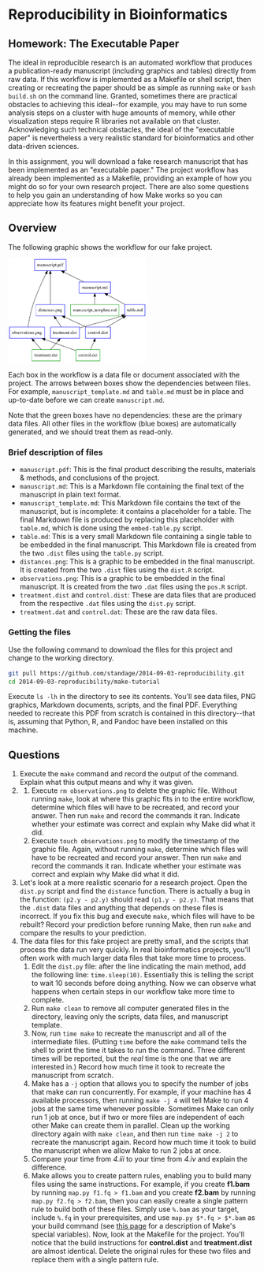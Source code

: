 # Reproducibility in Bioinformatics

## Homework: The Executable Paper

The ideal in reproducible research is an automated workflow that produces a publication-ready manuscript (including graphics and tables) directly from raw data.
If this workflow is implemented as a Makefile or shell script, then creating or recreating the paper should be as simple as running `make` or `bash build.sh` on the command line.
Granted, sometimes there are practical obstacles to achieving this ideal--for example, you may have to run some analysis steps on a cluster with huge amounts of memory, while other visualization steps require R libraries not available on that cluster.
Acknowledging such technical obstacles, the ideal of the "executable paper" is nevertheless a very realistic standard for bioinformatics and other data-driven sciences.

In this assignment, you will download a fake research manuscript that has been implemented as an "executable paper."
The project workflow has already been implemented as a Makefile, providing an example of how you might do so for your own research project.
There are also some questions to help you gain an understanding of how Make works so you can appreciate how its features might benefit your project.

## Overview

The following graphic shows the workflow for our fake project.

<img alt="Workflow for a Fake Project" style="width: 20em" src="example.png" />

Each box in the workflow is a data file or document associated with the project.
The arrows between boxes show the dependencies between files.
For example, ``manuscript_template.md`` and ``table.md`` must be in place and up-to-date before we can create ``manuscript.md``.

Note that the green boxes have no dependencies: these are the primary data files.
All other files in the workflow (blue boxes) are automatically generated, and we should treat them as read-only.

### Brief description of files

- ``manuscript.pdf``: This is the final product describing the results, materials & methods, and conclusions of the project.
- ``manuscript.md``: This is a Markdown file containing the final text of the manuscript in plain text format.
- ``manuscript_template.md``: This Markdown file contains the text of the manuscript, but is incomplete: it contains a placeholder for a table. The final Markdown file is produced by replacing this placeholder with ``table.md``, which is done using the ``embed-table.py`` script.
- ``table.md``: This is a very small Markdown file containing a single table to be embedded in the final manuscript. This Markdown file is created from the two ``.dist`` files using the ``table.py`` script.
- ``distances.png``: This is a graphic to be embedded in the final manuscript. It is created from the two ``.dist`` files using the ``dist.R`` script.
- ``observations.png``: This is a graphic to be embedded in the final manuscript. It is created from the two ``.dat`` files using the ``pos.R`` script.
- ``treatment.dist`` and ``control.dist``: These are data files that are produced from the respective ``.dat`` files using the ``dist.py`` script.
- ``treatment.dat`` and ``control.dat``: These are the raw data files.

### Getting the files

Use the following command to download the files for this project and change to the working directory.

```bash
git pull https://github.com/standage/2014-09-03-reproducibility.git
cd 2014-09-03-reproducibility/make-tutorial
```

Execute ``ls -lh`` in the directory to see its contents.
You'll see data files, PNG graphics, Markdown documents, scripts, and the final PDF.
Everything needed to recreate this PDF from scratch is contained in this directory--that is, assuming that Python, R, and Pandoc have been installed on this machine.

## Questions

1. Execute the ``make`` command and record the output of the command. Explain what this output means and why it was given.
2. 
    1. Execute ``rm observations.png`` to delete the graphic file. Without running ``make``, look at where this graphic fits in to the entire workflow, determine which files will have to be recreated, and record your answer. Then run ``make`` and record the commands it ran. Indicate whether your estimate was correct and explain why Make did what it did.
    2. Execute ``touch observations.png`` to modify the timestamp of the graphic file. Again, without running ``make``, determine which files will have to be recreated and record your answer. Then run ``make`` and record the commands it ran. Indicate whether your estimate was correct and explain why Make did what it did.
3. Let's look at a more realistic scenario for a research project. Open the ``dist.py`` script and find the ``distance`` function. There is actually a bug in the function: ``(p2.y - p2.y)`` should read ``(p1.y - p2.y)``. That means that the ``.dist`` data files and anything that depends on these files is incorrect. If you fix this bug and execute ``make``, which files will have to be rebuilt? Record your prediction before running Make, then run ``make`` and compare the results to your prediction.
4. The data files for this fake project are pretty small, and the scripts that process the data run very quickly. In real bioinformatics projects, you'll often work with much larger data files that take more time to process.
    1. Edit the ``dist.py`` file: after the line indicating the main method, add the following line: ``time.sleep(10)``. Essentially this is telling the script to wait 10 seconds before doing anything. Now we can observe what happens when certain steps in our workflow take more time to complete.
    2. Run ``make clean`` to remove all computer generated files in the directory, leaving only the scripts, data files, and manuscript template.
    3. Now, run ``time make`` to recreate the manuscript and all of the intermediate files. (Putting ``time`` before the ``make`` command tells the shell to print the time it takes to run the command. Three different times will be reported, but the *real* time is the one that we are interested in.) Record how much time it took to recreate the manuscript from scratch.
    4. Make has a ``-j`` option that allows you to specify the number of jobs that make can run concurrently. For example, if your machine has 4 available processors, then running ``make -j 4`` will tell Make to run 4 jobs at the same time whenever possible. Sometimes Make can only run 1 job at once, but if two or more files are independent of each other Make can create them in parallel. Clean up the working directory again with ``make clean``, and then run ``time make -j 2`` to recreate the manuscript again. Record how much time it took to build the manuscript when we allow Make to run 2 jobs at once.
    5. Compare your time from *4.iii* to your time from *4.iv* and explain the difference.
    6. Make allows you to create pattern rules, enabling you to build many files using the same instructions. For example, if you create **f1.bam** by running ``map.py f1.fq > f1.bam`` and you create **f2.bam** by running ``map.py f2.fq > f2.bam``, then you can easily create a single pattern rule to build both of these files. Simply use ``%.bam`` as your target, include ``%.fq`` in your prerequisites, and use ``map.py $*.fq > $*.bam`` as your build command (see [this page](https://www.gnu.org/software/make/manual/html_node/Automatic-Variables.html#Automatic-Variables) for a description of Make's special variables). Now, look at the Makefile for the project. You'll notice that the build instructions for **control.dist** and **treatment.dist** are almost identical. Delete the original rules for these two files and replace them with a single pattern rule.
